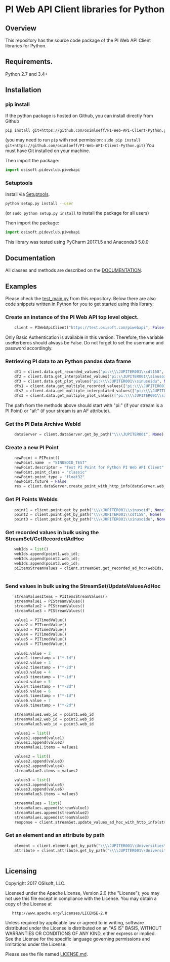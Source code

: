 PI Web API Client libraries for Python
===

## Overview
This repository has the source code package of the PI Web API Client libraries for Python.

## Requirements.

Python 2.7 and 3.4+


## Installation
### pip install

If the python package is hosted on Github, you can install directly from Github

```sh
pip install git+https://github.com/osimloeff/PI-Web-API-Client-Python.git
```
(you may need to run `pip` with root permission: `sudo pip install git+https://github.com/osimloeff/PI-Web-API-Client-Python.git`)
You must have Git installed on your machine.

Then import the package:
```python
import osisoft.pidevclub.piwebapi 
```

### Setuptools

Install via [Setuptools](http://pypi.python.org/pypi/setuptools).

```sh
python setup.py install --user
```
(or `sudo python setup.py install` to install the package for all users)

Then import the package:
```python
import osisoft.pidevclub.piwebapi
```

This library was tested using PyCharm 2017.1.5 and Anaconda3 5.0.0

## Documentation

All classes and methods are described on the [DOCUMENTATION](DOCUMENTATION.md). 

 
## Examples

Please check the [test_main.py](/test/test_main.py) from this repository. Below there are also code snippets written in Python for you to get started using this library:


### Create an instance of the PI Web API top level object.

```python
    client = PIWebApiClient("https://test.osisoft.com/piwebapi", False, "username", "password", True)  
``` 

Only Basic Authentication is available in this version. Therefore, the variable useKerberos should always be False. Do not forget to set the username and password accordingly.


### Retrieving PI data to an Python pandas data frame


```python
    df1 = client.data.get_recorded_values("pi:\\\\JUPITER001\\cdt158", None, None, "*-9d", None, None, None, None, "*-10d", None)df4 = client.data.get_multiple_recorded_values(["pi:\\JUPITER001\sinusoid", "pi:\\JUPITER001\sinusoidu", "pi:\\JUPITER001\cdt158"],None, "*", None, None, None, None, "*-1d", None)
    df2 = client.data.get_interpolated_values("pi:\\JUPITER001\\sinusoidu",None, "*", None, None, "2h", None, "*-1d", None)
    df3 = client.data.get_plot_values("pi:\\\\JUPITER001\\sinusoidu", None, "*", 10, None, "*-3d", None)
    dfs1 = client.data.get_multiple_recorded_values(["pi:\\\\JUPITER001\\sinusoid", "pi:\\\\JUPITER001\\sinusoidu", "pi:\\\\JUPITER001\\cdt158", "af:\\\\JUPITER001\\Vitens\\Vitens\\Friesland province\\01 Production sites\\Production Site Noordbergum\\Distribution\\Quality|pH"],None, "*", None, None, None, None, "*-1d", None)
    dfs2 = client.data.get_multiple_interpolated_values(["pi:\\\\JUPITER001\\sinusoid", "pi:\\\\JUPITER001\\sinusoidu", "pi:\\\\JUPITER001\\cdt158", "af:\\\\JUPITER001\\Vitens\\Vitens\\Friesland province\\01 Production sites\\Production Site Noordbergum\\Distribution\\Quality|pH"], "*", None, None, "1d", None, "*-5d", None)
    dfs3 = client.data.get_multiple_plot_values(["pi:\\\\JUPITER001\\sinusoid", "pi:\\\\JUPITER001\\sinusoidu", "pi:\\\\JUPITER001\\cdt158", "af:\\\\JUPITER001\\Vitens\\Vitens\\Friesland province\\01 Production sites\\Production Site Noordbergum\\Distribution\\Quality|pH"], "*", 10, None, "*-1d", None)
```

The path from the methods above should start with "pi:" (if your stream is a PI Point) or "af:" (if your stream is an AF attribute).




### Get the PI Data Archive WebId

```python
    dataServer = client.dataServer.get_by_path("\\\\JUPITER001", None);
```

### Create a new PI Point

```python
    newPoint = PIPoint()
    newPoint.name  = "SINUSOID_TEST"
    newPoint.descriptor = "Test PI Point for Python PI Web API Client"
    newPoint.point_class = "classic"
    newPoint.point_type = "float32"
    newPoint.future = False
    res = client.dataServer.create_point_with_http_info(dataServer.web_id, newPoint);         
```

### Get PI Points WebIds

```python
    point1 = client.point.get_by_path("\\\\JUPITER001\\sinusoid", None)
    point2 = client.point.get_by_path("\\\\JUPITER001\\cdt158", None)
    point3 = client.point.get_by_path("\\\\JUPITER001\\sinusoidu", None)
```

### Get recorded values in bulk using the StreamSet/GetRecordedAdHoc

```python
    webIds = list()
    webIds.append(point1.web_id);
    webIds.append(point2.web_id);
    webIds.append(point3.web_id);
    piItemsStreamValues = client.streamSet.get_recorded_ad_hoc(webIds, None, "*", None, True, 1000, None, "*-3d", None);
            
```

### Send values in bulk using the StreamSet/UpdateValuesAdHoc

```python
    streamValuesItems = PIItemsStreamValues()
    streamValue1 = PIStreamValues()
    streamValue2 = PIStreamValues()
    streamValue3 = PIStreamValues()
	
    value1 = PITimedValue()
    value2 = PITimedValue()
    value3 = PITimedValue()
    value4 = PITimedValue()
    value5 = PITimedValue()
    value6 = PITimedValue()
	
    value1.value = 2
    value1.timestamp = ("*-1d")
    value2.value = 3
    value2.timestamp = ("*-2d")
    value3.value = 4
    value3.timestamp = ("*-1d")
    value4.value = 5
    value4.timestamp = ("*-2d")
    value5.value = 6
    value5.timestamp = ("*-1d")
    value6.value = 7
    value6.timestamp = ("*-2d")

    streamValue1.web_id = point1.web_id
    streamValue2.web_id = point2.web_id
    streamValue3.web_id = point3.web_id

    values1 = list()
    values1.append(value1)
    values1.append(value2)
    streamValue1.items = values1

    values2 = list()
    values2.append(value3)
    values2.append(value4)
    streamValue2.items = values2

    values3 = list()
    values3.append(value5)
    values3.append(value6)
    streamValue3.items = values3

    streamValues = list()
    streamValues.append(streamValue1)
    streamValues.append(streamValue2)
    streamValues.append(streamValue3)
    response = client.streamSet.update_values_ad_hoc_with_http_info(streamValues, None, None)
```


### Get an element and an attribute by path

```python
    element = client.element.get_by_path("\\\\JUPITER001\\Universities\\UC Davis", None)
    attribute = client.attribute.get_by_path("\\\\JUPITER001\\Universities\\UC Davis\\Buildings|Campus Average EUI", "Name")
           
```





## Licensing
Copyright 2017 OSIsoft, LLC.

   Licensed under the Apache License, Version 2.0 (the "License");
   you may not use this file except in compliance with the License.
   You may obtain a copy of the License at

       http://www.apache.org/licenses/LICENSE-2.0

   Unless required by applicable law or agreed to in writing, software
   distributed under the License is distributed on an "AS IS" BASIS,
   WITHOUT WARRANTIES OR CONDITIONS OF ANY KIND, either express or implied.
   See the License for the specific language governing permissions and
   limitations under the License.
   
Please see the file named [LICENSE.md](LICENSE.md).
